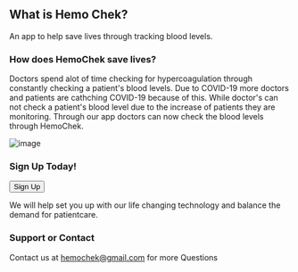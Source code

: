 ## What is Hemo Chek?

An app to help save lives through tracking blood levels.

### How does HemoChek save lives?

Doctors spend alot of time checking for hypercoagulation through constantly checking a patient's blood levels. Due to COVID-19 more doctors and patients are cathching COVID-19 because of this. While doctor's can not check a patient's blood level due to the increase of patients they are monitoring. Through our app doctors can now check the blood levels through HemoChek.

![image](https://user-images.githubusercontent.com/17555707/107127594-270c7900-6885-11eb-8a4f-32b37e1ee4e1.png)

### Sign Up Today!

<button>Sign Up</button>

We will help set you up with our life changing technology and balance the demand for patientcare.

### Support or Contact

Contact us at hemochek@gmail.com for more Questions
